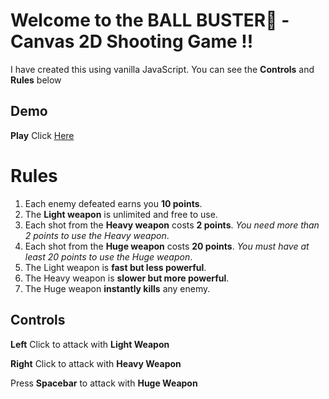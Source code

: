﻿# Welcome to the BALL BUSTER🥎 - Canvas 2D Shooting Game !!
I have created this using vanilla JavaScript.
You can see the **Controls** and **Rules** below

## Demo

**Play** Click [Here](https://meabhisingh.github.io/canvasGame/)

# Rules
1. Each enemy defeated earns you **10 points**.
2. The **Light weapon** is unlimited and free to use.
3. Each shot from the **Heavy weapon** costs **2 points**. _You need more than 2 points to use the Heavy weapon_.
4. Each shot from the **Huge weapon** costs **20 points**. _You must have at least 20 points to use the Huge weapon_.
5. The Light weapon is **fast but less powerful**.
6. The Heavy weapon is **slower but more powerful**.
7. The Huge weapon **instantly kills** any enemy.

## Controls

**Left** Click to attack with **Light Weapon**

**Right** Click to attack with **Heavy Weapon**

Press **Spacebar** to attack with **Huge Weapon**

